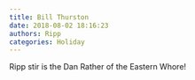 ```yaml
---
title: Bill Thurston
date: 2018-08-02 18:16:23
authors: Ripp
categories: Holiday
---
```


 Ripp stir is the Dan Rather of the Eastern Whore!
